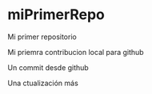# miPrimerRepo
Mi primer repositorio

Mi priemra contribucion local para github  

Un commit desde github

Una ctualización más
